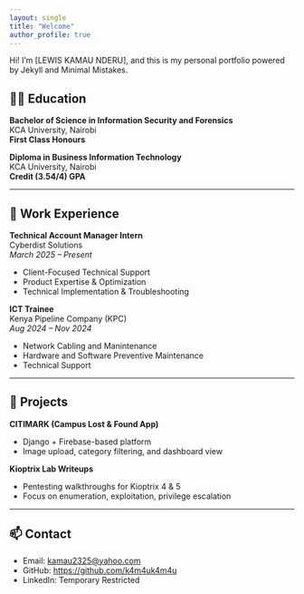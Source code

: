 ```yaml
---
layout: single
title: "Welcome"
author_profile: true
---
```


Hi! I’m [LEWIS KAMAU NDERU], and this is my personal portfolio powered by Jekyll and Minimal Mistakes.

## 👨‍🎓 Education

**Bachelor of Science in Information Security and Forensics**  
KCA University, Nairobi  
**First Class Honours**

**Diploma in Business Information Technology**  
KCA University, Nairobi  
**Credit (3.54/4) GPA**

---

## 💼 Work Experience

**Technical Account Manager Intern**  
Cyberdist Solutions  
*March 2025 – Present*  
- Client-Focused Technical Support  
- Product Expertise & Optimization  
- Technical Implementation & Troubleshooting

**ICT Trainee**  
Kenya Pipeline Company (KPC)  
*Aug 2024 – Nov 2024*  
- Network Cabling and Manintenance  
- Hardware and Software Preventive Maintenance  
- Technical Support

---

## 📂 Projects

**CITIMARK (Campus Lost & Found App)**  
- Django + Firebase-based platform   
- Image upload, category filtering, and dashboard view

**Kioptrix Lab Writeups**  
- Pentesting walkthroughs for Kioptrix 4 & 5  
- Focus on enumeration, exploitation, privilege escalation

---

## 📫 Contact

- Email: kamau2325@yahoo.com  
- GitHub: https://github.com/k4m4uk4m4u
- LinkedIn: Temporary Restricted
